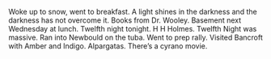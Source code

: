 Woke up to snow, went to breakfast. A light shines in the darkness and the darkness has not overcome it. Books from Dr. Wooley. Basement next Wednesday at lunch. Twelfth night tonight. H H Holmes. Twelfth Night was massive. Ran into Newbould on the tuba. Went to prep rally. Visited Bancroft with Amber and Indigo. Alpargatas. There’s a cyrano movie.